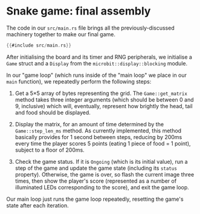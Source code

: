 # Snake game: final assembly

The code in our `src/main.rs` file brings all the previously-discussed machinery together to make
our final game.

```rust
{{#include src/main.rs}}
```

After initialising the board and its timer and RNG peripherals, we initialise a `Game` struct and a
`Display` from the `microbit::display::blocking` module.

In our "game loop" (which runs inside of the "main loop" we place in our `main` function), we
repeatedly perform the following steps:

1. Get a 5×5 array of bytes representing the grid. The `Game::get_matrix` method takes three integer
   arguments (which should be between 0 and 9, inclusive) which will, eventually, represent how
   brightly the head, tail and food should be displayed.

2. Display the matrix, for an amount of time determined by the `Game::step_len_ms` method. As
   currently implemented, this method basically provides for 1 second between steps, reducing by
   200ms every time the player scores 5 points (eating 1 piece of food = 1 point), subject to a
   floor of 200ms.

3. Check the game status. If it is `Ongoing` (which is its initial value), run a step of the game
   and update the game state (including its `status` property). Otherwise, the game is over, so
   flash the current image three times, then show the player's score (represented as a number of
   illuminated LEDs corresponding to the score), and exit the game loop.

Our main loop just runs the game loop repeatedly, resetting the game's state after each iteration.
